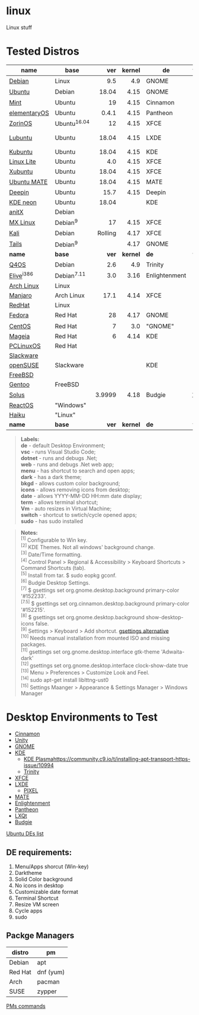 # linux
Linux stuff

# Tested Distros

|name|base|ver|kernel|de|vsc|dotnet|web|menu|dark|bkgd|icons|date|term|vm|switch|sudo|name|
|---|---|---:|---:|---|:---:|:---:|:---:|:---:|:---:|:---:|:---:|:---:|:---:|:---:|:---:|:---:|---|
|[Debian](https://www.debian.org/)|Linux|9.5|4.9|GNOME|X|X|X|X|X|X<sup>[7]</sup>|X<sup>[8]</sup>|**O**<sup>[12]</sup>|X<sup>[9]</sup>|X<sup>[10]</sup>|X|**O**|[Debian](https://www.debian.org/)||
|[Ubuntu](https://www.ubuntu.com/)|Debian|18.04|4.15|GNOME|X|X|X|X|X|X<sup>[7]</sup>|X<sup>[8]</sup>|**O**<sup>[12]</sup>|X|X|X|X|[Ubuntu](https://www.ubuntu.com/)|
|[Mint](https://linuxmint.com/)|Ubuntu|19|4.15|Cinnamon|X|X|X|X|X|X<sup>[7.5]</sup>|X<sup>[8]</sup>|X|X|X|X|X|[Mint](https://linuxmint.com/)|
|[elementaryOS](https://elementary.io/)|Ubuntu|0.4.1|4.15|Pantheon|X|X|X|win+space|**O**|X|X|**O**|X|X|X|X|[elementaryOS](https://elementary.io/)|
|[ZorinOS](https://zorinos.com/)|Ubuntu<sup>16.04</sup>|12|4.15|XFCE|X|X|X|X|X|X|X|X|X|X|X|X|[ZorinOS](https://zorinos.com/)|
|[Lubuntu](https://lubuntu.me/)|Ubuntu|18.04|4.15|LXDE|X|X|X|alt+f2|**O**<sup>[13]</sup>[]|X|X|X|X|**O**|X|X|[Lubuntu](https://lubuntu.me/)|
|[Kubuntu](https://kubuntu.org/)|Ubuntu|18.04|4.15|KDE|X|X|X|X|X|X|X|X|settings|X|X|X|[Kubuntu](https://kubuntu.org/)|
|[Linux Lite](https://www.linuxliteos.com/)|Ubuntu|4.0|4.15|XFCE|X|X|X|X|X|X|X|X|X|X|X|X|[Linux Lite](https://www.linuxliteos.com/)|
|[Xubuntu](https://xubuntu.org/)|Ubuntu|18.04|4.15|XFCE|X|X|X|ctrl+esc<sup>[1]</sup>|X<sup>[15]</sup>|X|X|X|X|X|X|X|[Xubuntu](https://xubuntu.org/)|
|[Ubuntu MATE](https://ubuntu-mate.org/)|Ubuntu|18.04|4.15|MATE|X|X|X|X|X|X|X|**O**|X|X|X|X|[Ubuntu MATE](https://ubuntu-mate.org/)|
|[Deepin](https://www.deepin.org/)|Ubuntu|15.7|4.15|Deepin|X|X|X|X|X|X|X|**O**|X|X<sup>[10]</sup>|X|X|[Deepin](https://www.deepin.org/)|
|[KDE neon](https://neon.kde.org/)|Ubuntu|18.04||KDE|||||||||||||[KDE neon](https://neon.kde.org/)|
|[anitX](https://antixlinux.com)|Debian||||||||||||||||[anitX](https://antixlinux.com)|
|[MX Linux](https://mxlinux.org/)|Debian<sup>9</sup>|17|4.15|XFCE|X|X|X|X|X|X|X|X|X<sup>[9]</sup>|X|X|X|[MX Linux](https://mxlinux.org/)|
|[Kali](https://www.kali.org/)|Debian|Rolling|4.17|XFCE|X|X<sup>[14]</sup>|||||||||||[Kali](https://www.kali.org/)|
|[Tails](https://tails.boum.org/)|Debian<sup>9</sup>||4.17|GNOME|||||||||||||[Tails](https://tails.boum.org/)|
|**name**|**base**|**ver**|**kernel**|**de**|**vsc**|**dotnet**|**web**|**menu**|**dark**|**bkgd**|**icons**|**date**|**term**|**vm**|**switch**|**sudo**|**name**|
|[Q4OS](https://q4os.org/)|Debian|2.6|4.9|Trinity|X|X|X|X|X<sup>[2]</sup>|X|X|X<sup>[3]</sup>|X<sup>[4]</sup>|X|X|X|[Q4OS](https://q4os.org/)|
|[Elive](https://www.elivecd.org/)<sup>i386</sup>|Debian<sup>7.11</sup>|3.0|3.16|Enlightenment|**O**||||||||||||[Elive](https://www.elivecd.org/)|
|[Arch Linux](https://www.archlinux.org/)|Linux||||||||||||||||[Arch Linux](https://www.archlinux.org/)|
|[Manjaro](https://manjaro.org/)|Arch Linux|17.1|4.14|XFCE|X|X|[X](https://stackoverflow.com/questions/44117840/can-i-set-listen-urls-in-appsettings-json-in-asp-net-core-2-0-preview)|X|X|X|X|X|X|X|X|X|[Manjaro](https://manjaro.org/)|
|[RedHat](https://www.redhat.com/)|Linux||||||||||||||||[RedHat](https://www.redhat.com/)|
|[Fedora](https://getfedora.org/)|Red Hat|28|4.17|GNOME|X|X|X|X|X<sup>[11]</sup>|X<sup>[7]</sup>|X<sup>[8]</sup>|**O**<sup>[12]</sup>|X<sup>[9]</sup>|X|X|X|[Fedora](https://getfedora.org/)|
|[CentOS](https://www.centos.org/)|Red Hat|7|3.0|"GNOME"|X|X|X|X|"X"|X|X|**O**|X|X<sup>[10]</sup>|X|X|[CentOS](https://www.centos.org/)|
|[Mageia](http://www.mageia.org//)|Red Hat|6|4.14|KDE|X|**O**|**O**|X|X|X|X|X|settins|X|X|X|[Mageia](http://www.mageia.org//)|Red Hat|
|[PCLinuxOS](http://www.pclinuxos.com/)|Red Hat||||||||||||||||[PCLinuxOS](http://www.pclinuxos.com/)|
|[Slackware](http://www.slackware.com)|||||||||||||||||[Slackware](http://www.slackware.com)|
|[openSUSE](https://www.opensuse.org/)|Slackware|||KDE|X|X|X||||||||||[openSUSE](https://www.opensuse.org/)|
|[FreeBSD](https://www.freebsd.org/)|||||||||||||||||[FreeBSD](https://www.freebsd.org/)|
|[Gentoo](https://www.gentoo.org)|FreeBSD||||||||||||||||[Gentoo](https://www.gentoo.org)|
|[Solus](https://getsol.us/home/)||3.9999|4.18|Budgie|X<sup>[5]</sup>|**O**|**O**|X|X<sup>[6]</sup>|X<sup>[7]</sup>|X<sup>[8]</sup>|1/2|X<sup>[9]</sup>|X|X|X|[Solus](https://getsol.us/home/)|
|[ReactOS](http://www.reactos.org/)|"Windows"||||||||||||||||[ReactOS](http://www.reactos.org/)|
|[Haiku](https://www.haiku-os.org/)|"Linux"||||||||||||||||[Haiku](https://www.haiku-os.org/)|
|**name**|**base**|**ver**|**kernel**|**de**|**vsc**|**dotnet**|**web**|**menu**|**dark**|**bkgd**|**icons**|**date**|**term**|**vm**|**switch**|**sudo**|**name**|

> **Labels:**  
**de** - default Desktop Environment;  
**vsc** - runs Visual Studio Code;  
**dotnet** - runs and debugs .Net;  
**web** - runs and debugs .Net web app;  
**menu** - has shortcut to search and open apps;  
**dark** - has a dark theme;  
**bkgd** - allows custom color background;  
**icons** - allows removing icons from desktop;  
**date** - allows YYYY-MM-DD HH:mm date display;  
**term** - allows terminal shortcut;  
**Vm** - auto resizes in Virtual Machine;  
**switch** - shortcut to swtich/cycle opened apps;  
**sudo** - has sudo installed

> **Notes:**  
<sup>[1]</sup> Configurable to Win key.  
<sup>[2]</sup> KDE Themes. Not all windows' background change.  
<sup>[3]</sup> Date/Time formatting.  
<sup>[4]</sup> Control Panel > Regional & Accessibility > Keyboard Shortcuts > Command Shortcuts (tab).  
<sup>[5]</sup> Install from tar. $ sudo eopkg gconf.  
<sup>[6]</sup> Budgie Desktop Settings.  
<sup>[7]</sup> $ gsettings set org.gnome.desktop.background primary-color '#152233'.  
<sup>[7.5]</sup> $ gsettings set org.cinnamon.desktop.background primary-color '#152215'.  
<sup>[8]</sup> $ gsettings set org.gnome.desktop.background show-desktop-icons false.  
<sup>[9]</sup> Settings > Keyboard > Add shortcut. [gsettings alternative](https://askubuntu.com/questions/597395/how-to-set-custom-keyboard-shortcuts-from-terminal)   
<sup>[10]</sup> Needs manual installation from mounted ISO and missing packages.  
<sup>[11]</sup> gsettings set org.gnome.desktop.interface gtk-theme 'Adwaita-dark'  
<sup>[12]</sup> gsettings set org.gnome.desktop.interface clock-show-date true  
<sup>[13]</sup> Menu > Preferences > Customize Look and Feel.  
<sup>[14]</sup> sudo apt-get install liblttng-ust0  
<sup>[15]</sup> Settings Maanger > Appearance & Settings Manager > Windows Manager

# Desktop Environments to Test
- [Cinnamon](https://cinnamon-spices.linuxmint.com/)
- [Unity](https://unity8.io/)
- [GNOME](https://www.gnome.org/)
- [KDE](https://www.kde.org/)
  - [KDE Plasma](https://www.kde.org/plasma-desktop)https://community.c9.io/t/installing-apt-transport-https-issue/10994
  - [Trinity](https://www.trinitydesktop.org/)
- [XFCE](https://xfce.org/)
- [LXDE](https://lxde.org/)
  - [PIXEL](https://www.raspberrypi.org/blog/introducing-pixel/)
- [MATE](https://mate-desktop.org/)
- [Enlightenment](https://www.enlightenment.org/)
- [Pantheon](https://wiki.archlinux.org/index.php/Pantheon)
- [LXQt](https://lxqt.org/)
- [Budgie](https://getsol.us/solus/experiences/)

[Ubuntu DEs list](https://www.ubuntupit.com/best-linux-desktop-environment-reviewed-and-compared/)

## DE requirements:
1. Menu/Apps shorcut (Win-key)
2. Darktheme
3. Solid Color background
4. No icons in desktop
5. Customizable date format
6. Terminal Shortcut
7. Resize VM screen
8. Cycle apps
9. sudo

## Packge Managers
|distro|pm|
|---|---|
|Debian|apt|
|Red Hat|dnf (yum)|
|Arch|pacman|
|SUSE|zypper|


[PMs commands](https://en.wikipedia.org/wiki/Package_manager#Comparison_of_commands)
